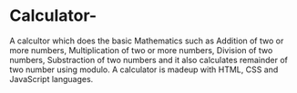 # Calculator-
A calcultor which does the basic Mathematics 
such as Addition of two or more numbers,
Multiplication of two or more numbers,
Division of two numbers,
Substraction of two numbers and 
it also calculates remainder of two number using modulo.
A calculator is madeup with HTML, CSS and JavaScript languages.
